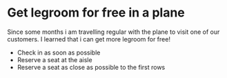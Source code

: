 # Get legroom for free in a plane

Since some months i am travelling regular with the plane to visit one of our customers. I learned that i can get more legroom for free!

* Check in as soon as possible
* Reserve a seat at the aisle
* Reserve a seat as close as possible to the first rows